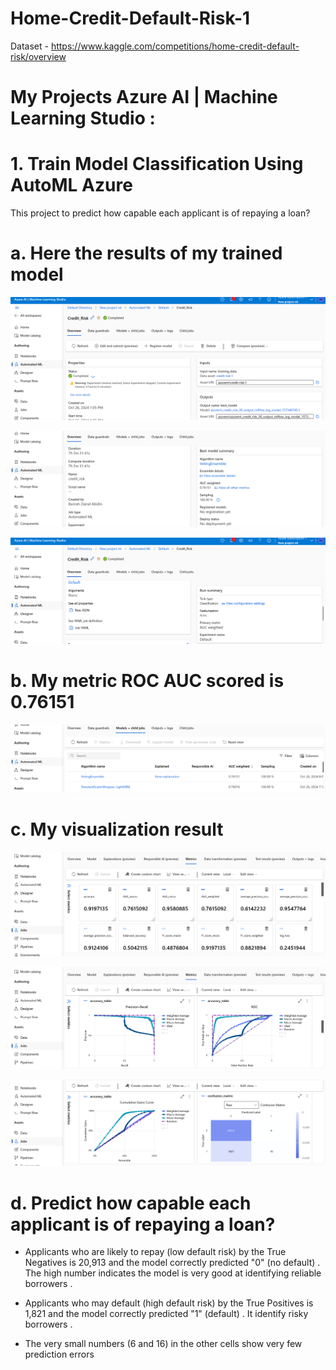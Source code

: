 # Home-Credit-Default-Risk-1


Dataset - https://www.kaggle.com/competitions/home-credit-default-risk/overview


# My Projects Azure AI | Machine Learning Studio :


# 1. Train Model Classification Using AutoML Azure 

This project to predict how capable each applicant is of repaying a loan?


# a. Here the results of my trained model


![photo](https://github.com/barirahzainalabidin/Home-Credit-Default-Risk-1/blob/main/Screenshot%202024-10-26%2021.00.40.png)


![photo](https://github.com/barirahzainalabidin/Home-Credit-Default-Risk-1/blob/main/Screenshot%202024-10-26%2021.01.10.png)


![photo](https://github.com/barirahzainalabidin/Home-Credit-Default-Risk-1/blob/main/Screenshot%202024-10-26%2021.01.28.png)



# b. My metric ROC AUC scored is 0.76151


![photo](https://github.com/barirahzainalabidin/Home-Credit-Default-Risk-1/blob/main/Screenshot%202024-10-26%2021.04.18.png)


# c. My visualization result 


![photo](https://github.com/barirahzainalabidin/Home-Credit-Default-Risk-1/blob/main/Screenshot%202024-10-26%2021.05.43.png)


![photo](https://github.com/barirahzainalabidin/Home-Credit-Default-Risk-1/blob/main/Screenshot%202024-10-26%2021.06.09.png)


![photo](https://github.com/barirahzainalabidin/Home-Credit-Default-Risk-1/blob/main/Screenshot%202024-10-26%2021.06.25.png)



# d. Predict how capable each applicant is of repaying a loan?


- Applicants who are likely to repay (low default risk) by the True Negatives is 20,913 and the model correctly predicted "0" (no default) . The high number indicates the model is very good at identifying reliable borrowers . 

- Applicants who may default (high default risk) by the True Positives is 1,821 and the model correctly predicted "1" (default) . It identify risky borrowers . 

- The very small numbers (6 and 16) in the other cells show very few prediction errors

